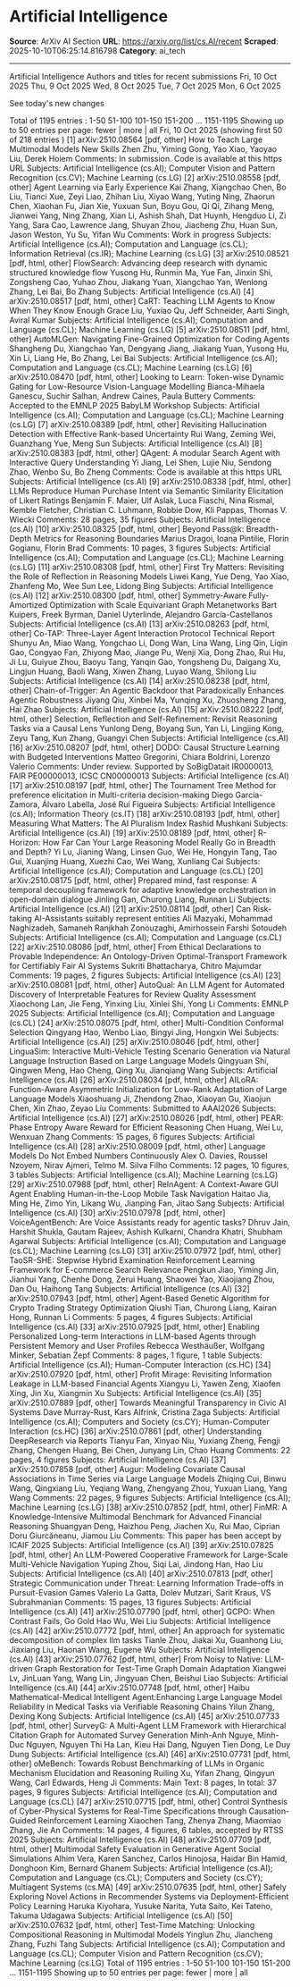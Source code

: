 # Artificial Intelligence

**Source**: ArXiv AI Section
**URL**: https://arxiv.org/list/cs.AI/recent
**Scraped**: 2025-10-10T06:25:14.816798
**Category**: ai_tech

---

Artificial Intelligence
Authors and titles for recent submissions
Fri, 10 Oct 2025
Thu, 9 Oct 2025
Wed, 8 Oct 2025
Tue, 7 Oct 2025
Mon, 6 Oct 2025

See today's new changes

Total of 1195 entries : 1-50 51-100 101-150 151-200 ... 1151-1195
Showing up to 50 entries per page: fewer | more | all
Fri, 10 Oct 2025 (showing first 50 of 218 entries )
[1] arXiv:2510.08564 [pdf, other]
How to Teach Large Multimodal Models New Skills
Zhen Zhu, Yiming Gong, Yao Xiao, Yaoyao Liu, Derek Hoiem
Comments: In submission. Code is available at this https URL
Subjects: Artificial Intelligence (cs.AI); Computer Vision and Pattern Recognition (cs.CV); Machine Learning (cs.LG)
[2] arXiv:2510.08558 [pdf, other]
Agent Learning via Early Experience
Kai Zhang, Xiangchao Chen, Bo Liu, Tianci Xue, Zeyi Liao, Zhihan Liu, Xiyao Wang, Yuting Ning, Zhaorun Chen, Xiaohan Fu, Jian Xie, Yuxuan Sun, Boyu Gou, Qi Qi, Zihang Meng, Jianwei Yang, Ning Zhang, Xian Li, Ashish Shah, Dat Huynh, Hengduo Li, Zi Yang, Sara Cao, Lawrence Jang, Shuyan Zhou, Jiacheng Zhu, Huan Sun, Jason Weston, Yu Su, Yifan Wu
Comments: Work in progress
Subjects: Artificial Intelligence (cs.AI); Computation and Language (cs.CL); Information Retrieval (cs.IR); Machine Learning (cs.LG)
[3] arXiv:2510.08521 [pdf, html, other]
FlowSearch: Advancing deep research with dynamic structured knowledge flow
Yusong Hu, Runmin Ma, Yue Fan, Jinxin Shi, Zongsheng Cao, Yuhao Zhou, Jiakang Yuan, Xiangchao Yan, Wenlong Zhang, Lei Bai, Bo Zhang
Subjects: Artificial Intelligence (cs.AI)
[4] arXiv:2510.08517 [pdf, html, other]
CaRT: Teaching LLM Agents to Know When They Know Enough
Grace Liu, Yuxiao Qu, Jeff Schneider, Aarti Singh, Aviral Kumar
Subjects: Artificial Intelligence (cs.AI); Computation and Language (cs.CL); Machine Learning (cs.LG)
[5] arXiv:2510.08511 [pdf, html, other]
AutoMLGen: Navigating Fine-Grained Optimization for Coding Agents
Shangheng Du, Xiangchao Yan, Dengyang Jiang, Jiakang Yuan, Yusong Hu, Xin Li, Liang He, Bo Zhang, Lei Bai
Subjects: Artificial Intelligence (cs.AI); Computation and Language (cs.CL); Machine Learning (cs.LG)
[6] arXiv:2510.08470 [pdf, html, other]
Looking to Learn: Token-wise Dynamic Gating for Low-Resource Vision-Language Modelling
Bianca-Mihaela Ganescu, Suchir Salhan, Andrew Caines, Paula Buttery
Comments: Accepted to the EMNLP 2025 BabyLM Workshop
Subjects: Artificial Intelligence (cs.AI); Computation and Language (cs.CL); Machine Learning (cs.LG)
[7] arXiv:2510.08389 [pdf, html, other]
Revisiting Hallucination Detection with Effective Rank-based Uncertainty
Rui Wang, Zeming Wei, Guanzhang Yue, Meng Sun
Subjects: Artificial Intelligence (cs.AI)
[8] arXiv:2510.08383 [pdf, html, other]
QAgent: A modular Search Agent with Interactive Query Understanding
Yi Jiang, Lei Shen, Lujie Niu, Sendong Zhao, Wenbo Su, Bo Zheng
Comments: Code is available at this https URL
Subjects: Artificial Intelligence (cs.AI)
[9] arXiv:2510.08338 [pdf, html, other]
LLMs Reproduce Human Purchase Intent via Semantic Similarity Elicitation of Likert Ratings
Benjamin F. Maier, Ulf Aslak, Luca Fiaschi, Nina Rismal, Kemble Fletcher, Christian C. Luhmann, Robbie Dow, Kli Pappas, Thomas V. Wiecki
Comments: 28 pages, 35 figures
Subjects: Artificial Intelligence (cs.AI)
[10] arXiv:2510.08325 [pdf, html, other]
Beyond Pass@k: Breadth-Depth Metrics for Reasoning Boundaries
Marius Dragoi, Ioana Pintilie, Florin Gogianu, Florin Brad
Comments: 10 pages, 3 figures
Subjects: Artificial Intelligence (cs.AI); Computation and Language (cs.CL); Machine Learning (cs.LG)
[11] arXiv:2510.08308 [pdf, html, other]
First Try Matters: Revisiting the Role of Reflection in Reasoning Models
Liwei Kang, Yue Deng, Yao Xiao, Zhanfeng Mo, Wee Sun Lee, Lidong Bing
Subjects: Artificial Intelligence (cs.AI)
[12] arXiv:2510.08300 [pdf, html, other]
Symmetry-Aware Fully-Amortized Optimization with Scale Equivariant Graph Metanetworks
Bart Kuipers, Freek Byrman, Daniel Uyterlinde, Alejandro García-Castellanos
Subjects: Artificial Intelligence (cs.AI)
[13] arXiv:2510.08263 [pdf, html, other]
Co-TAP: Three-Layer Agent Interaction Protocol Technical Report
Shunyu An, Miao Wang, Yongchao Li, Dong Wan, Lina Wang, Ling Qin, Liqin Gao, Congyao Fan, Zhiyong Mao, Jiange Pu, Wenji Xia, Dong Zhao, Rui Hu, Ji Lu, Guiyue Zhou, Baoyu Tang, Yanqin Gao, Yongsheng Du, Daigang Xu, Lingjun Huang, Baoli Wang, Xiwen Zhang, Luyao Wang, Shilong Liu
Subjects: Artificial Intelligence (cs.AI)
[14] arXiv:2510.08238 [pdf, html, other]
Chain-of-Trigger: An Agentic Backdoor that Paradoxically Enhances Agentic Robustness
Jiyang Qiu, Xinbei Ma, Yunqing Xu, Zhuosheng Zhang, Hai Zhao
Subjects: Artificial Intelligence (cs.AI)
[15] arXiv:2510.08222 [pdf, html, other]
Selection, Reflection and Self-Refinement: Revisit Reasoning Tasks via a Causal Lens
Yunlong Deng, Boyang Sun, Yan Li, Lingjing Kong, Zeyu Tang, Kun Zhang, Guangyi Chen
Subjects: Artificial Intelligence (cs.AI)
[16] arXiv:2510.08207 [pdf, html, other]
DODO: Causal Structure Learning with Budgeted Interventions
Matteo Gregorini, Chiara Boldrini, Lorenzo Valerio
Comments: Under review. Supported by SoBigDatait IR0000013, FAIR PE00000013, ICSC CN00000013
Subjects: Artificial Intelligence (cs.AI)
[17] arXiv:2510.08197 [pdf, html, other]
The Tournament Tree Method for preference elicitation in Multi-criteria decision-making
Diego García-Zamora, Álvaro Labella, José Rui Figueira
Subjects: Artificial Intelligence (cs.AI); Information Theory (cs.IT)
[18] arXiv:2510.08193 [pdf, html, other]
Measuring What Matters: The AI Pluralism Index
Rashid Mushkani
Subjects: Artificial Intelligence (cs.AI)
[19] arXiv:2510.08189 [pdf, html, other]
R-Horizon: How Far Can Your Large Reasoning Model Really Go in Breadth and Depth?
Yi Lu, Jianing Wang, Linsen Guo, Wei He, Hongyin Tang, Tao Gui, Xuanjing Huang, Xuezhi Cao, Wei Wang, Xunliang Cai
Subjects: Artificial Intelligence (cs.AI); Computation and Language (cs.CL)
[20] arXiv:2510.08175 [pdf, html, other]
Prepared mind, fast response: A temporal decoupling framework for adaptive knowledge orchestration in open-domain dialogue
Jinling Gan, Churong Liang, Runnan Li
Subjects: Artificial Intelligence (cs.AI)
[21] arXiv:2510.08114 [pdf, other]
Can Risk-taking AI-Assistants suitably represent entities
Ali Mazyaki, Mohammad Naghizadeh, Samaneh Ranjkhah Zonouzaghi, Amirhossein Farshi Sotoudeh
Subjects: Artificial Intelligence (cs.AI); Computation and Language (cs.CL)
[22] arXiv:2510.08086 [pdf, html, other]
From Ethical Declarations to Provable Independence: An Ontology-Driven Optimal-Transport Framework for Certifiably Fair AI Systems
Sukriti Bhattacharya, Chitro Majumdar
Comments: 19 pages, 2 figures
Subjects: Artificial Intelligence (cs.AI)
[23] arXiv:2510.08081 [pdf, html, other]
AutoQual: An LLM Agent for Automated Discovery of Interpretable Features for Review Quality Assessment
Xiaochong Lan, Jie Feng, Yinxing Liu, Xinlei Shi, Yong Li
Comments: EMNLP 2025
Subjects: Artificial Intelligence (cs.AI); Computation and Language (cs.CL)
[24] arXiv:2510.08075 [pdf, html, other]
Multi-Condition Conformal Selection
Qingyang Hao, Wenbo Liao, Bingyi Jing, Hongxin Wei
Subjects: Artificial Intelligence (cs.AI)
[25] arXiv:2510.08046 [pdf, html, other]
LinguaSim: Interactive Multi-Vehicle Testing Scenario Generation via Natural Language Instruction Based on Large Language Models
Qingyuan Shi, Qingwen Meng, Hao Cheng, Qing Xu, Jianqiang Wang
Subjects: Artificial Intelligence (cs.AI)
[26] arXiv:2510.08034 [pdf, html, other]
AILoRA: Function-Aware Asymmetric Initialization for Low-Rank Adaptation of Large Language Models
Xiaoshuang Ji, Zhendong Zhao, Xiaoyan Gu, Xiaojun Chen, Xin Zhao, Zeyao Liu
Comments: Submitted to AAAI2026
Subjects: Artificial Intelligence (cs.AI)
[27] arXiv:2510.08026 [pdf, html, other]
PEAR: Phase Entropy Aware Reward for Efficient Reasoning
Chen Huang, Wei Lu, Wenxuan Zhang
Comments: 15 pages, 6 figures
Subjects: Artificial Intelligence (cs.AI)
[28] arXiv:2510.08009 [pdf, html, other]
Language Models Do Not Embed Numbers Continuously
Alex O. Davies, Roussel Nzoyem, Nirav Ajmeri, Telmo M. Silva Filho
Comments: 12 pages, 10 figures, 3 tables
Subjects: Artificial Intelligence (cs.AI); Machine Learning (cs.LG)
[29] arXiv:2510.07988 [pdf, html, other]
ReInAgent: A Context-Aware GUI Agent Enabling Human-in-the-Loop Mobile Task Navigation
Haitao Jia, Ming He, Zimo Yin, Likang Wu, Jianping Fan, Jitao Sang
Subjects: Artificial Intelligence (cs.AI)
[30] arXiv:2510.07978 [pdf, html, other]
VoiceAgentBench: Are Voice Assistants ready for agentic tasks?
Dhruv Jain, Harshit Shukla, Gautam Rajeev, Ashish Kulkarni, Chandra Khatri, Shubham Agarwal
Subjects: Artificial Intelligence (cs.AI); Computation and Language (cs.CL); Machine Learning (cs.LG)
[31] arXiv:2510.07972 [pdf, html, other]
TaoSR-SHE: Stepwise Hybrid Examination Reinforcement Learning Framework for E-commerce Search Relevance
Pengkun Jiao, Yiming Jin, Jianhui Yang, Chenhe Dong, Zerui Huang, Shaowei Yao, Xiaojiang Zhou, Dan Ou, Haihong Tang
Subjects: Artificial Intelligence (cs.AI)
[32] arXiv:2510.07943 [pdf, html, other]
Agent-Based Genetic Algorithm for Crypto Trading Strategy Optimization
Qiushi Tian, Churong Liang, Kairan Hong, Runnan Li
Comments: 5 pages, 4 figures
Subjects: Artificial Intelligence (cs.AI)
[33] arXiv:2510.07925 [pdf, html, other]
Enabling Personalized Long-term Interactions in LLM-based Agents through Persistent Memory and User Profiles
Rebecca Westhäußer, Wolfgang Minker, Sebatian Zepf
Comments: 8 pages, 1 figure, 1 table
Subjects: Artificial Intelligence (cs.AI); Human-Computer Interaction (cs.HC)
[34] arXiv:2510.07920 [pdf, html, other]
Profit Mirage: Revisiting Information Leakage in LLM-based Financial Agents
Xiangyu Li, Yawen Zeng, Xiaofen Xing, Jin Xu, Xiangmin Xu
Subjects: Artificial Intelligence (cs.AI)
[35] arXiv:2510.07889 [pdf, other]
Towards Meaningful Transparency in Civic AI Systems
Dave Murray-Rust, Kars Alfrink, Cristina Zaga
Subjects: Artificial Intelligence (cs.AI); Computers and Society (cs.CY); Human-Computer Interaction (cs.HC)
[36] arXiv:2510.07861 [pdf, other]
Understanding DeepResearch via Reports
Tianyu Fan, Xinyao Niu, Yuxiang Zheng, Fengji Zhang, Chengen Huang, Bei Chen, Junyang Lin, Chao Huang
Comments: 22 pages, 4 figures
Subjects: Artificial Intelligence (cs.AI)
[37] arXiv:2510.07858 [pdf, other]
Augur: Modeling Covariate Causal Associations in Time Series via Large Language Models
Zhiqing Cui, Binwu Wang, Qingxiang Liu, Yeqiang Wang, Zhengyang Zhou, Yuxuan Liang, Yang Wang
Comments: 22 pages, 9 figures
Subjects: Artificial Intelligence (cs.AI); Machine Learning (cs.LG)
[38] arXiv:2510.07852 [pdf, html, other]
FinMR: A Knowledge-Intensive Multimodal Benchmark for Advanced Financial Reasoning
Shuangyan Deng, Haizhou Peng, Jiachen Xu, Rui Mao, Ciprian Doru Giurcăneanu, Jiamou Liu
Comments: This paper has been accept by ICAIF 2025
Subjects: Artificial Intelligence (cs.AI)
[39] arXiv:2510.07825 [pdf, html, other]
An LLM-Powered Cooperative Framework for Large-Scale Multi-Vehicle Navigation
Yuping Zhou, Siqi Lai, Jindong Han, Hao Liu
Subjects: Artificial Intelligence (cs.AI)
[40] arXiv:2510.07813 [pdf, other]
Strategic Communication under Threat: Learning Information Trade-offs in Pursuit-Evasion Games
Valerio La Gatta, Dolev Mutzari, Sarit Kraus, VS Subrahmanian
Comments: 15 pages, 13 figures
Subjects: Artificial Intelligence (cs.AI)
[41] arXiv:2510.07790 [pdf, html, other]
GCPO: When Contrast Fails, Go Gold
Hao Wu, Wei Liu
Subjects: Artificial Intelligence (cs.AI)
[42] arXiv:2510.07772 [pdf, html, other]
An approach for systematic decomposition of complex llm tasks
Tianle Zhou, Jiakai Xu, Guanhong Liu, Jiaxiang Liu, Haonan Wang, Eugene Wu
Subjects: Artificial Intelligence (cs.AI)
[43] arXiv:2510.07762 [pdf, html, other]
From Noisy to Native: LLM-driven Graph Restoration for Test-Time Graph Domain Adaptation
Xiangwei Lv, JinLuan Yang, Wang Lin, Jingyuan Chen, Beishui Liao
Subjects: Artificial Intelligence (cs.AI)
[44] arXiv:2510.07748 [pdf, html, other]
Haibu Mathematical-Medical Intelligent Agent:Enhancing Large Language Model Reliability in Medical Tasks via Verifiable Reasoning Chains
Yilun Zhang, Dexing Kong
Subjects: Artificial Intelligence (cs.AI)
[45] arXiv:2510.07733 [pdf, html, other]
SurveyG: A Multi-Agent LLM Framework with Hierarchical Citation Graph for Automated Survey Generation
Minh-Anh Nguye, Minh-Duc Nguyen, Nguyen Thi Ha Lan, Kieu Hai Dang, Nguyen Tien Dong, Le Duy Dung
Subjects: Artificial Intelligence (cs.AI)
[46] arXiv:2510.07731 [pdf, html, other]
oMeBench: Towards Robust Benchmarking of LLMs in Organic Mechanism Elucidation and Reasoning
Ruiling Xu, Yifan Zhang, Qingyun Wang, Carl Edwards, Heng Ji
Comments: Main Text: 8 pages, In total: 37 pages, 9 figures
Subjects: Artificial Intelligence (cs.AI); Computation and Language (cs.CL)
[47] arXiv:2510.07715 [pdf, html, other]
Control Synthesis of Cyber-Physical Systems for Real-Time Specifications through Causation-Guided Reinforcement Learning
Xiaochen Tang, Zhenya Zhang, Miaomiao Zhang, Jie An
Comments: 14 pages, 4 figures, 6 tables, accepted by RTSS 2025
Subjects: Artificial Intelligence (cs.AI)
[48] arXiv:2510.07709 [pdf, html, other]
Multimodal Safety Evaluation in Generative Agent Social Simulations
Alhim Vera, Karen Sanchez, Carlos Hinojosa, Haidar Bin Hamid, Donghoon Kim, Bernard Ghanem
Subjects: Artificial Intelligence (cs.AI); Computation and Language (cs.CL); Computers and Society (cs.CY); Multiagent Systems (cs.MA)
[49] arXiv:2510.07635 [pdf, html, other]
Safely Exploring Novel Actions in Recommender Systems via Deployment-Efficient Policy Learning
Haruka Kiyohara, Yusuke Narita, Yuta Saito, Kei Tateno, Takuma Udagawa
Subjects: Artificial Intelligence (cs.AI)
[50] arXiv:2510.07632 [pdf, html, other]
Test-Time Matching: Unlocking Compositional Reasoning in Multimodal Models
Yinglun Zhu, Jiancheng Zhang, Fuzhi Tang
Subjects: Artificial Intelligence (cs.AI); Computation and Language (cs.CL); Computer Vision and Pattern Recognition (cs.CV); Machine Learning (cs.LG)
Total of 1195 entries : 1-50 51-100 101-150 151-200 ... 1151-1195
Showing up to 50 entries per page: fewer | more | all
